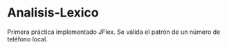 # Analisis-Lexico
Primera práctica implementado JFlex. Se válida el patrón de un número de teléfono local.
